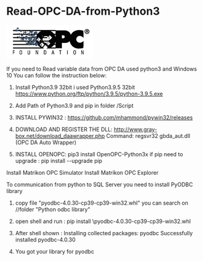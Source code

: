 # Read-OPC-DA-from-Python3
![alt_text](https://raw.githubusercontent.com/squidmoron/Read-OPC-DA-from-Python3/main/opclogo.png?raw=true)

If you need to Read variable data from OPC DA used python3 and Windows 10
You can follow the instruction below:

1) Install Python3.9 32bit i used Python3.9.5 32bit https://www.python.org/ftp/python/3.9.5/python-3.9.5.exe

2) Add Path of Python3.9 and pip in folder /Script

3) INSTALL PYWIN32 : https://github.com/mhammond/pywin32/releases

4) DOWNLOAD AND REGISTER THE DLL:  http://www.gray-box.net/download_daawrapper.php
   Command: regsvr32 gbda_aut.dll  (OPC DA Auto Wrapper)

5) INSTALL OPENOPC: pip3 install OpenOPC-Python3x
   if pip need to upgrade : pip install --upgrade pip


Install Matrikon OPC Simulator
Install Matrikon OPC Explorer

To communication from python to SQL Server you need to install PyODBC library

1) copy file "pyodbc-4.0.30-cp39-cp39-win32.whl" you can search on //folder "Python odbc library"

2) open shell and run : pip install <PATH>\pyodbc-4.0.30-cp39-cp39-win32.whl

3) After shell shown :
	Installing collected packages: pyodbc
	Successfully installed pyodbc-4.0.30

4) You got your library for pyodbc
